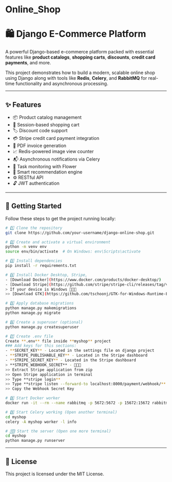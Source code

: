 # Online_Shop  
# 🛍️ Django E-Commerce Platform

A powerful Django-based e-commerce platform packed with essential features like **product catalogs**, **shopping carts**, **discounts**, **credit card payments**, and more.

This project demonstrates how to build a modern, scalable online shop using Django along with tools like **Redis**, **Celery**, and **RabbitMQ** for real-time functionality and asynchronous processing.

---

## ✨ Features

- 📦 Product catalog management  
- 🛒 Session-based shopping cart  
- 🏷️ Discount code support  
- 💳 Stripe credit card payment integration  
- 🧾 PDF invoice generation  
- 📈 Redis-powered image view counter  
- 📬 Asynchronous notifications via Celery  
- 🌸 Task monitoring with Flower  
- 🧠 Smart recommendation engine
- ⚙️ RESTful API
- 🔓 JWT authentication

---

## 🚀 Getting Started

Follow these steps to get the project running locally:

```bash
# 1️⃣ Clone the repository
git clone https://github.com/your-username/django-online-shop.git

# 2️⃣ Create and activate a virtual environment
python -m venv env
source env/bin/activate  # On Windows: env\Scripts\activate

# 3️⃣ Install dependencies
pip install -r requirements.txt

# 4️⃣ Install Docker Desktop, Stripe, 
- [Download Docker](https://www.docker.com/products/docker-desktop/)
- [Download Stripe](https://github.com/stripe/stripe-cli/releases/tag/v1.29.0)
> If your device is Windows 🔽🔽🔽
>> [Download GTK](https://github.com/tschoonj/GTK-for-Windows-Runtime-Environment-Installer/releases)

# 5️⃣ Apply database migrations
python manage.py makemigrations
python manage.py migrate

# 6️⃣ Create a superuser (optional)
python manage.py createsuperuser

# 7️⃣ Create .env file
Create **.env** file inside **myshop** project
### Add keys for this sections:
- **SECRET_KEY** - Located in the settings file on django project
- **STRIPE_PUBLISHABLE_KEY** - Located in the Stripe dashboard
- **STRIPE_SECRET_KEY** - Located in the Stripe dashboard
> **STRIPE_WEBHOOK_SECRET** - 🔽🔽🔽
>> Extract Stripe application from zip
>> Open Stripe application in terminal
>> Type **stripe login**
>> Type **stripe listen --forward-to localhost:8000/payment/webhook/**
>> Copy the Webhook Secret Key

# 8️⃣ Start Docker worker
docker run -it --rm --name rabbitmq -p 5672:5672 -p 15672:15672 rabbitmq:management

# 9️⃣ Start Celery working (Open another terminal)
cd myshop
celery -A myshop worker -l info

# 🔟 Start the server (Open one more terminal)
cd myshop
python manage.py runserver


```

---

## 📄 License

This project is licensed under the MIT License.
